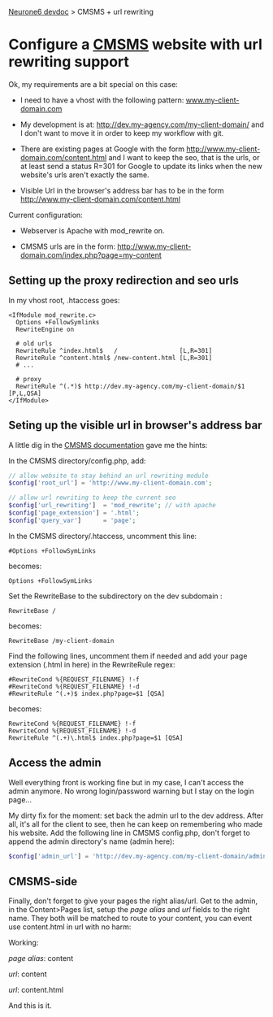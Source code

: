 [Neurone6 devdoc](../README.md) &gt; CMSMS + url rewriting

# Configure a [CMSMS](http://www.cmsmadesimple.org/) website with url rewriting support

Ok, my requirements are a bit special on this case:

- I need to have a vhost with the following pattern: www.my-client-domain.com

- My development is at: http://dev.my-agency.com/my-client-domain/ and I don't want to move it in order to keep my workflow with git.

- There are existing pages at Google with the form http://www.my-client-domain.com/content.html and I want to keep the seo, that is the urls, or at least send a status R=301 for Google to update its links when the new website's urls aren't exactly the same.

- Visible Url in the browser's address bar has to be in the form http://www.my-client-domain.com/content.html

Current configuration:

- Webserver is Apache with mod_rewrite on.

- CMSMS urls are in the form: http://www.my-client-domain.com/index.php?page=my-content

## Setting up the proxy redirection and seo urls

In my vhost root, .htaccess goes:

```
<IfModule mod_rewrite.c>
  Options +FollowSymlinks
  RewriteEngine on

  # old urls
  RewriteRule ^index.html$   /                 [L,R=301]
  RewriteRule ^content.html$ /new-content.html [L,R=301]
  # ...

  # proxy
  RewriteRule ^(.*)$ http://dev.my-agency.com/my-client-domain/$1 [P,L,QSA]
</IfModule>
```

## Seting up the visible url in browser's address bar

A little dig in the [CMSMS documentation](http://dev.neurone6.com/CMSMS_config_reference.pdf) gave me the hints:

In the CMSMS directory/config.php, add:
```php
// allow website to stay behind an url rewriting module
$config['root_url'] = 'http://www.my-client-domain.com';

// allow url rewriting to keep the current seo
$config['url_rewriting']  = 'mod_rewrite'; // with apache
$config['page_extension'] = '.html';
$config['query_var']      = 'page';
```

In the CMSMS directory/.htaccess, uncomment this line:
```
#Options +FollowSymLinks
```
becomes:
```
Options +FollowSymLinks
```

Set the RewriteBase to the subdirectory on the dev subdomain :
```
RewriteBase /
```
becomes:
```
RewriteBase /my-client-domain
```

Find the following lines, uncomment them if needed and add your page extension (.html in here) in the RewriteRule regex:
```
#RewriteCond %{REQUEST_FILENAME} !-f
#RewriteCond %{REQUEST_FILENAME} !-d
#RewriteRule ^(.+)$ index.php?page=$1 [QSA]
```
becomes:
```
RewriteCond %{REQUEST_FILENAME} !-f
RewriteCond %{REQUEST_FILENAME} !-d
RewriteRule ^(.+)\.html$ index.php?page=$1 [QSA]
```

## Access the admin

Well everything front is working fine but in my case, I can't access the admin anymore. No wrong login/password warning but I stay on the login page...

My dirty fix for the moment: set back the admin url to the dev address. After all, it's all for the client to see, then he can keep on remembering who made his website. Add the following line in CMSMS config.php, don't forget to append the admin directory's name (admin here):

```php
$config['admin_url'] = 'http://dev.my-agency.com/my-client-domain/admin';
```

## CMSMS-side

Finally, don't forget to give your pages the right alias/url. Get to the admin, in the Content>Pages list, setup the *page alias* and *url* fields to the right name. They both will be matched to route to your content, you can event use content.html in url with no harm:

Working:

*page alias*: content

*url*: content

*url*: content.html

And this is it.

